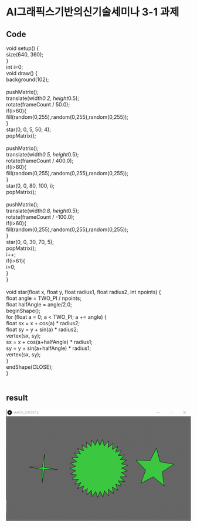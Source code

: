 # AI그래픽스기반의신기술세미나 3-1 과제
## Code

void setup() {<br>
  size(640, 360);<br>
}<br>
int i=0;<br>
void draw() {<br>
  background(102);<br>
  <br>
  pushMatrix();<br>
  translate(width*0.2, height*0.5);<br>
  rotate(frameCount / 50.0);<br>
  if(i>60){<br>
    fill(random(0,255),random(0,255),random(0,255));<br>
  }<br>
  star(0, 0, 5, 50, 4); <br>
  popMatrix();<br>
  <br>
  pushMatrix();<br>
  translate(width*0.5, height*0.5);<br>
  rotate(frameCount / 400.0);<br>
  if(i>60){<br>
    fill(random(0,255),random(0,255),random(0,255));<br>
  }<br>
  star(0, 0, 80, 100, i); <br>
  popMatrix();<br>
  <br>
  pushMatrix();<br>
  translate(width*0.8, height*0.5);<br>
  rotate(frameCount / -100.0);<br>
  if(i>60){<br>
    fill(random(0,255),random(0,255),random(0,255));<br>
  }<br>
  star(0, 0, 30, 70, 5); <br>
  popMatrix();<br>
  i++;<br>
  if(i>61){<br>
    i=0;<br>
  }<br>
}<br>
<br>
void star(float x, float y, float radius1, float radius2, int npoints) {<br>
  float angle = TWO_PI / npoints;<br>
  float halfAngle = angle/2.0;<br>
  beginShape();<br>
  for (float a = 0; a < TWO_PI; a += angle) {<br>
    float sx = x + cos(a) * radius2;<br>
    float sy = y + sin(a) * radius2;<br>
    vertex(sx, sy);<br>
    sx = x + cos(a+halfAngle) * radius1;<br>
    sy = y + sin(a+halfAngle) * radius1;<br>
    vertex(sx, sy);<br>
  }<br>
  endShape(CLOSE);<br>
}<br>
<br>
## result
![2-1](/3-1.GIF)
